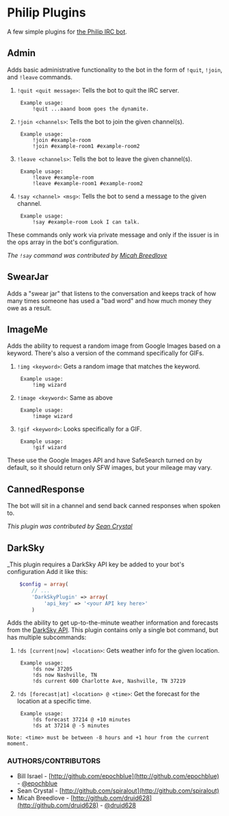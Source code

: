 Philip Plugins
==============

A few simple plugins for [the Philip IRC bot](http://github.com/epochblue/philip).


Admin
-----

Adds basic administrative functionality to the bot in the form of `!quit`, `!join`, and `!leave` commands.

1. `!quit <quit message>`: Tells the bot to quit the IRC server.

        Example usage:
            !quit ...aaand boom goes the dynamite.
 
2. `!join <channels>`: Tells the bot to join the given channel(s).

        Example usage:
            !join #example-room
            !join #example-room1 #example-room2
 
3. `!leave <channels>`: Tells the bot to leave the given channel(s).

        Example usage:
            !leave #example-room
            !leave #example-room1 #example-room2

4. `!say <channel> <msg>`: Tells the bot to send a message to the given channel.

        Example usage:
            !say #example-room Look I can talk.

These commands only work via private message and only if the issuer
is in the ops array in the bot's configuration.

_The `!say` command was contributed by [Micah Breedlove](http://github.com/druid628)_


SwearJar
--------

Adds a "swear jar" that listens to the conversation and keeps track of how many times
someone has used a "bad word" and how much money they owe as a result.


ImageMe
-------

Adds the ability to request a random image from Google Images based on a keyword.
There's also a version of the command specifically for GIFs.

1. `!img <keyword>`: Gets a random image that matches the keyword.

        Example usage:
            !img wizard

2. `!image <keyword>`: Same as above

        Example usage:
            !image wizard

3. `!gif <keyword>`: Looks specifically for a GIF.

        Example usage:
            !gif wizard

These use the Google Images API and have SafeSearch turned on by default, so it should return
only SFW images, but your mileage may vary.


CannedResponse
--------------

The bot will sit in a channel and send back canned responses when spoken to.

_This plugin was contributed by [Sean Crystal](http://github.com/spiralout)_


DarkSky
-------

_This plugin requires a DarkSky API key be added to your bot's configuration
Add it like this:

```php
    $config = array(
        // ...
        'DarkSkyPlugin' => array(
            'api_key' => '<your API key here>'
        )
```

Adds the ability to get up-to-the-minute weather information and forecasts from the
[DarkSky API](https://developer.darkskyapp.com). This plugin contains only a single
bot command, but has multiple subcommands:

1. `!ds [current|now] <location>`: Gets weather info for the given location.

        Example usage:
            !ds now 37205
            !ds now Nashville, TN
            !ds current 600 Charlotte Ave, Nashville, TN 37219

2. `!ds [forecast|at] <location> @ <time>`: Get the forecast for the location at a
specific time.

        Example usage:
            !ds forecast 37214 @ +10 minutes
            !ds at 37214 @ -5 minutes

`Note: <time> must be between -8 hours and +1 hour from the current moment.`


### AUTHORS/CONTRIBUTORS

* Bill Israel - [http://github.com/epochblue](http://github.com/epochblue) - [@epochblue](http://twitter.com/Epochblue)
* Sean Crystal - [http://github.com/spiralout](http://github.com/spiralout)
* Micah Breedlove - [http://github.com/druid628](http://github.com/druid628) - [@druid628](http://twitter.com/druid628)
